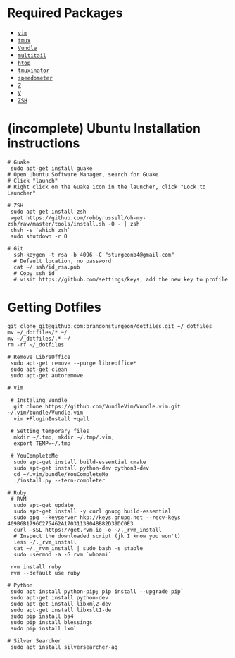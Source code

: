 # Required Packages

  - [`vim`](https://github.com/vim/vim)
  - [`tmux`](https://tmux.github.io/)
  - [`Vundle`](https://github.com/VundleVim/Vundle.vim)
  - [`multitail`](https://github.com/flok99/multitail)
  - [`htop`](http://hisham.hm/htop/)
  - [`tmuxinator`](https://github.com/tmuxinator/tmuxinator)
  - [`speedometer`](https://excess.org/speedometer/)
  - [`Z`](https://github.com/rupa/z)
  - [`V`](https://github.com/rupa/v)
  - [`ZSH`](https://github.com/robbyrussell/oh-my-zsh)


# (incomplete) Ubuntu Installation instructions

```
# Guake
 sudo apt-get install guake
# Open Ubuntu Software Manager, search for Guake.
# Click "launch"
# Right click on the Guake icon in the launcher, click "Lock to Launcher"
```

```
# ZSH
 sudo apt-get install zsh
 wget https://github.com/robbyrussell/oh-my-zsh/raw/master/tools/install.sh -O - | zsh
 chsh -s `which zsh`
 sudo shutdown -r 0
```

```
# Git
  ssh-keygen -t rsa -b 4096 -C "sturgeonb4@gmail.com"
  # Default location, no password
  cat ~/.ssh/id_rsa.pub
  # Copy ssh id
  # visit https://github.com/settings/keys, add the new key to profile
```

# Getting Dotfiles
```
git clone git@github.com:brandonsturgeon/dotfiles.git ~/_dotfiles
mv ~/_dotfiles/* ~/
mv ~/_dotfiles/.* ~/
rm -rf ~/_dotfiles
```

```
# Remove LibreOffice
 sudo apt-get remove --purge libreoffice*
 sudo apt-get clean
 sudo apt-get autoremove
```
 
```
# Vim

 # Instaling Vundle
  git clone https://github.com/VundleVim/Vundle.vim.git ~/.vim/bundle/Vundle.vim
  vim +PluginInstall +qall
 
 # Setting temporary files
  mkdir ~/.tmp; mkdir ~/.tmp/.vim;
  export TEMP=~/.tmp
 
 # YouCompleteMe
  sudo apt-get install build-essential cmake
  sudo apt-get install python-dev python3-dev
  cd ~/.vim/bundle/YouCompleteMe
  ./install.py --tern-completer
```


```
# Ruby
 # RVM
  sudo apt-get update
  sudo apt-get install -y curl gnupg build-essential
  sudo gpg --keyserver hkp://keys.gnupg.net --recv-keys 409B6B1796C275462A1703113804BB82D39DC0E3
  curl -sSL https://get.rvm.io -o ~/._rvm_install
  # Inspect the downloaded script (jk I know you won't)
  less ~/._rvm_install
  cat ~/._rvm_install | sudo bash -s stable
  sudo usermod -a -G rvm `whoami`

 rvm install ruby
 rvm --default use ruby
```

```
# Python
 sudo apt install python-pip; pip install --upgrade pip`
 sudo apt-get install python-dev
 sudo apt-get install libxml2-dev
 sudo apt-get install libxslt1-de
 sudo pip install bs4
 sudo pip install blessings
 sudo pip install lxml
```

```
# Silver Searcher
 sudo apt install silversearcher-ag
```
